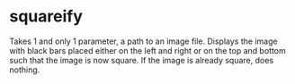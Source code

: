 # squareify

Takes 1 and only 1 parameter, a path to an image file. Displays the image with black bars placed either on the left and right or on the top and bottom such that the image is now square. If the image is already square, does nothing.
